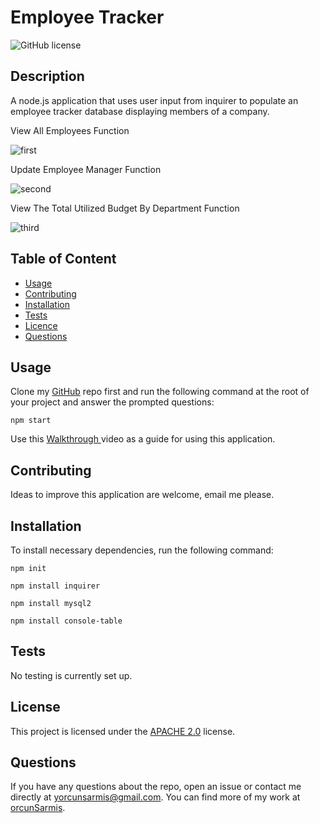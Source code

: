   # **Employee Tracker**

  ![GitHub license](https://img.shields.io/badge/license-APACHE2.0-blue.svg)
  
  ## Description 
  
  A node.js application that uses user input from inquirer to populate an employee tracker database displaying members of a company.
  
  View All Employees Function
  
  ![first](https://user-images.githubusercontent.com/79064464/171375185-5b6a3291-b23a-49c8-b775-36f8480624db.png)
  
  Update Employee Manager Function
  
  ![second](https://user-images.githubusercontent.com/79064464/171376140-b21c88a0-aa4b-4e33-a0fa-817f52e7a497.png)
  
  View The Total Utilized Budget By Department Function
  
  ![third](https://user-images.githubusercontent.com/79064464/171385418-6b9c2946-20fe-4d22-8270-990c3b49e091.png)

  ## Table of Content

  * [Usage](#usage)
  * [Contributing](#contributing)
  * [Installation](#installation)
  * [Tests](#tests)
  * [Licence](#license)
  * [Questions](#questions)

  ## Usage

  Clone my [GitHub](https://github.com/orcunSarmis/Employee-Tracker) repo first and run the following command at the root of your project and answer the prompted questions:
  
  ```
  npm start
  ```
  Use this [Walkthrough ](https://drive.google.com/file/d/10fgHbtFOY3-HBWs1oSt9bkB8RpTLxuk8/view?usp=sharing) video as a guide for using this application.
  
  ## Contributing

  Ideas to improve this application are welcome, email me please.

  ## Installation

  To install necessary dependencies, run the following command:
  ```
  npm init
  ```
  ```
  npm install inquirer
  ```
  ```
  npm install mysql2
  ```
  ```
  npm install console-table
  ```
 
  ## Tests

  No testing is currently set up.
  
  ## License

   This project is licensed under the [APACHE 2.0](https://www.apache.org/licenses/LICENSE-2.0) license. 

  ## Questions

  If you have any questions about the repo, open an issue or contact me directly at yorcunsarmis@gmail.com. You can find more of my work at [orcunSarmis](https://github.com/orcunSarmis/).
